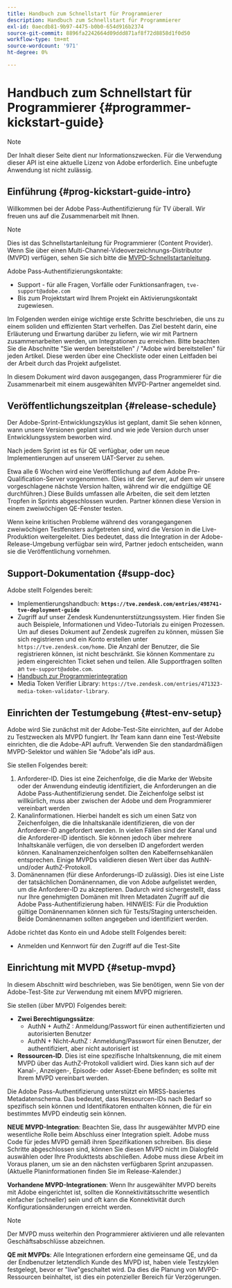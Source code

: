 ```yaml
---
title: Handbuch zum Schnellstart für Programmierer
description: Handbuch zum Schnellstart für Programmierer
exl-id: 0aecdb81-9b97-4475-b0b0-654d916b2374
source-git-commit: 8896fa2242664d09ddd871af8f72d8858d1f0d50
workflow-type: tm+mt
source-wordcount: '971'
ht-degree: 0%

---
```


# Handbuch zum Schnellstart für Programmierer {#programmer-kickstart-guide}

>[!NOTE]
>
>Der Inhalt dieser Seite dient nur Informationszwecken. Für die Verwendung dieser API ist eine aktuelle Lizenz von Adobe erforderlich. Eine unbefugte Anwendung ist nicht zulässig.

## Einführung {#prog-kickstart-guide-intro}

Willkommen bei der Adobe Pass-Authentifizierung für TV überall. Wir freuen uns auf die Zusammenarbeit mit Ihnen.

>[!NOTE]
>
>Dies ist das Schnellstartanleitung für Programmierer (Content Provider). Wenn Sie über einen Multi-Channel-Videoverzeichnungs-Distributor (MVPD) verfügen, sehen Sie sich bitte die [MVPD-Schnellstartanleitung](/help/authentication/mvpd-kickstart-guide.md).


Adobe Pass-Authentifizierungskontakte:

* Support - für alle Fragen, Vorfälle oder Funktionsanfragen, `tve-support@adobe.com`
* Bis zum Projektstart wird Ihrem Projekt ein Aktivierungskontakt zugewiesen.

Im Folgenden werden einige wichtige erste Schritte beschrieben, die uns zu einem soliden und effizienten Start verhelfen. Das Ziel besteht darin, eine Erläuterung und Erwartung darüber zu liefern, wie wir mit Partnern zusammenarbeiten werden, um Integrationen zu erreichen. Bitte beachten Sie die Abschnitte &quot;Sie werden bereitstellen&quot; / &quot;Adobe wird bereitstellen&quot; für jeden Artikel. Diese werden über eine Checkliste oder einen Leitfaden bei der Arbeit durch das Projekt aufgelistet.

In diesem Dokument wird davon ausgegangen, dass Programmierer für die Zusammenarbeit mit einem ausgewählten MVPD-Partner angemeldet sind.

## Veröffentlichungszeitplan {#release-schedule}

Der Adobe-Sprint-Entwicklungszyklus ist geplant, damit Sie sehen können, wann unsere Versionen geplant sind und wie jede Version durch unser Entwicklungssystem beworben wird.

Nach jedem Sprint ist es für QE verfügbar, oder um neue Implementierungen auf unserem UAT-Server zu sehen.

Etwa alle 6 Wochen wird eine Veröffentlichung auf dem Adobe Pre-Qualification-Server vorgenommen. (Dies ist der Server, auf dem wir unsere vorgeschlagene nächste Version halten, während wir die endgültige QE durchführen.) Diese Builds umfassen alle Arbeiten, die seit dem letzten Tropfen in Sprints abgeschlossen wurden. Partner können diese Version in einem zweiwöchigen QE-Fenster testen.

Wenn keine kritischen Probleme während des vorangegangenen zweiwöchigen Testfensters aufgetreten sind, wird die Version in die Live-Produktion weitergeleitet. Dies bedeutet, dass die Integration in der Adobe-Release-Umgebung verfügbar sein wird, Partner jedoch entscheiden, wann sie die Veröffentlichung vornehmen.

<!--For the latest release schedule information, see the Release Calendar.-->

## Support-Dokumentation {#supp-doc}

Adobe stellt Folgendes bereit:

* Implementierungshandbuch: **`https://tve.zendesk.com/entries/498741-tve-deployment-guide`**
* Zugriff auf unser Zendesk Kundenunterstützungssystem. Hier finden Sie auch Beispiele, Informationen und Video-Tutorials zu einigen Prozessen. Um auf dieses Dokument auf Zendesk zugreifen zu können, müssen Sie sich registrieren und ein Konto erstellen unter `https://tve.zendesk.com/home`. Die Anzahl der Benutzer, die Sie registrieren können, ist nicht beschränkt.  Sie können Kommentare zu jedem eingereichten Ticket sehen und teilen. Alle Supportfragen sollten an `tve-support@adobe.com`.
* [Handbuch zur Programmierintegration](/help/authentication/programmer-integration-guide-overview.md)
* Media Token Verifier Library: `https://tve.zendesk.com/entries/471323-media-token-validator-library`.

## Einrichten der Testumgebung {#test-env-setup}

Adobe wird Sie zunächst mit der Adobe-Test-Site einrichten, auf der Adobe zu Testzwecken als MVPD fungiert. Ihr Team kann dann eine Test-Website einrichten, die die Adobe-API aufruft. Verwenden Sie den standardmäßigen MVPD-Selektor und wählen Sie &quot;Adobe&quot;als idP aus.

Sie stellen Folgendes bereit:

1. Anforderer-ID. Dies ist eine Zeichenfolge, die die Marke der Website oder der Anwendung eindeutig identifiziert, die Anforderungen an die Adobe Pass-Authentifizierung sendet. Die Zeichenfolge selbst ist willkürlich, muss aber zwischen der Adobe und dem Programmierer vereinbart werden
1. Kanalinformationen. Hierbei handelt es sich um einen Satz von Zeichenfolgen, die die Inhaltskanäle identifizieren, die von der Anforderer-ID angefordert werden. In vielen Fällen sind der Kanal und die Anforderer-ID identisch. Sie können jedoch über mehrere Inhaltskanäle verfügen, die von derselben ID angefordert werden können. Kanalnamenzeichenfolgen sollten den Kabelfernsehkanälen entsprechen. Einige MVPDs validieren diesen Wert über das AuthN- und/oder AuthZ-Protokoll.
1. Domänennamen (für diese Anforderungs-ID zulässig). Dies ist eine Liste der tatsächlichen Domänennamen, die von Adobe aufgelistet werden, um die Anforderer-ID zu akzeptieren. Dadurch wird sichergestellt, dass nur Ihre genehmigten Domänen mit Ihren Metadaten Zugriff auf die Adobe Pass-Authentifizierung haben. HINWEIS: Für die Produktion gültige Domänennamen können sich für Tests/Staging unterscheiden. Beide Domänennamen sollten angegeben und identifiziert werden.

Adobe richtet das Konto ein und Adobe stellt Folgendes bereit:

* Anmelden und Kennwort für den Zugriff auf die Test-Site

## Einrichtung mit MVPD {#setup-mvpd}

In diesem Abschnitt wird beschrieben, was Sie benötigen, wenn Sie von der Adobe-Test-Site zur Verwendung mit einem MVPD migrieren.

Sie stellen (über MVPD) Folgendes bereit:

* **Zwei Berechtigungssätze**:
   * AuthN + AuthZ : Anmeldung/Passwort für einen authentifizierten und autorisierten Benutzer
   * AuthN + Nicht-AuthZ : Anmeldung/Passwort für einen Benutzer, der authentifiziert, aber nicht autorisiert ist
* **Ressourcen-ID**. Dies ist eine spezifische Inhaltskennung, die mit einem MVPD über das AuthZ-Protokoll validiert wird. Dies kann sich auf der Kanal-, Anzeigen-, Episode- oder Asset-Ebene befinden; es sollte mit Ihrem MVPD vereinbart werden.

Die Adobe Pass-Authentifizierung unterstützt ein MRSS-basiertes Metadatenschema. Das bedeutet, dass Ressourcen-IDs nach Bedarf so spezifisch sein können und Identifikatoren enthalten können, die für ein bestimmtes MVPD eindeutig sein können.

**NEUE MVPD-Integration**: Beachten Sie, dass Ihr ausgewählter MVPD eine wesentliche Rolle beim Abschluss einer Integration spielt. Adobe muss Code für jedes MVPD gemäß ihren Spezifikationen schreiben. Bis diese Schritte abgeschlossen sind, können Sie diesen MVPD nicht im Dialogfeld auswählen oder Ihre Produkttests abschließen. Adobe muss diese Arbeit im Voraus planen, um sie an den nächsten verfügbaren Sprint anzupassen. (Aktuelle Planinformationen finden Sie im Release-Kalender.)

**Vorhandene MVPD-Integrationen**: Wenn Ihr ausgewählter MVPD bereits mit Adobe eingerichtet ist, sollten die Konnektivitätsschritte wesentlich einfacher (schneller) sein und oft kann die Konnektivität durch Konfigurationsänderungen erreicht werden.

>[!NOTE]
>
>Der MVPD muss weiterhin den Programmierer aktivieren und alle relevanten Geschäftsabschlüsse abzeichnen.

**QE mit MVPDs**: Alle Integrationen erfordern eine gemeinsame QE, und da der Endbenutzer letztendlich Kunde des MVPD ist, haben viele Testzyklen festgelegt, bevor er &quot;live&quot;geschaltet wird. Da dies die Planung von MVPD-Ressourcen beinhaltet, ist dies ein potenzieller Bereich für Verzögerungen.

<!--
>[RELATEDINFORMATION]
>[MVPD Kickstart Guide](help\authentication\mvpd-kickstart-guide.md)
-->
